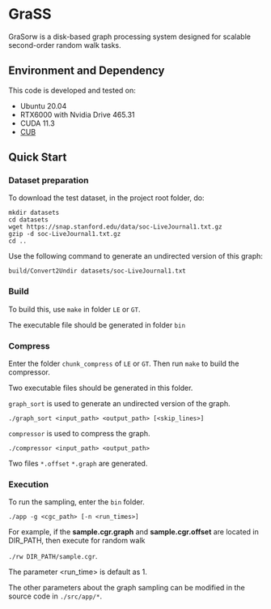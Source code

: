 # GraSS

GraSorw is a disk-based graph processing system designed for scalable second-order random walk tasks. 


## Environment and Dependency
This code is developed and tested on:
* Ubuntu 20.04
* RTX6000 with Nvidia Drive 465.31
* CUDA 11.3
* [CUB](https://nvlabs.github.io/cub/)

## Quick Start

### Dataset preparation

To download the test dataset, in the project root folder, do:

```
mkdir datasets
cd datasets
wget https://snap.stanford.edu/data/soc-LiveJournal1.txt.gz
gzip -d soc-LiveJournal1.txt.gz
cd ..
```

Use the following command to generate an undirected version of this graph:

```
build/Convert2Undir datasets/soc-LiveJournal1.txt
```


### Build
To build this, use ```make``` in folder `LE` or `GT`.

The executable file should be generated in folder `bin` 

### Compress
Enter the folder `chunk_compress` of `LE` or `GT`. Then run ```make``` to build the compressor.

Two executable files should be generated in this folder.

```graph_sort``` is used to generate an undirected version of the graph.

```./graph_sort <input_path> <output_path> [<skip_lines>]```

```compressor``` is used to compress the graph.

```./compressor <input_path> <output_path>```

Two files `*.offset` `*.graph` are generated.

### Execution
To run the sampling, enter the `bin` folder.

```./app -g <cgc_path> [-n <run_times>]```

For example, if the **sample.cgr.graph** and **sample.cgr.offset** are located in DIR_PATH, then execute for random walk

```./rw DIR_PATH/sample.cgr```.

The parameter <run_time> is default as 1.

The other parameters about the graph sampling can be modified in the source code in `./src/app/*`.
